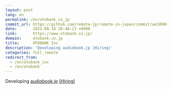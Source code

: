```yaml
---
layout: post
lang: en
permalink: /en/otobank_co_jp
commit_url: https://github.com/remote-jp/remote-in-japan/commit/ae1090611296ec0b47e0ae2a9bd61cd04d1875b2
date:       2022-08-18 20:48:13 +0900
link:       https://www.otobank.co.jp/
domain:     otobank.co.jp
title:      OTOBANK Inc.
description: 'Developing audiobook.jp (Hiring)'
categories: full_remote
redirect_from:
  - /en/otobank_inc
  - /en/otobank
---
```


<p>Developing <a href="https://audiobook.jp/">audiobook.jp</a> <a href="https://open.talentio.com/r/1/c/otobank/homes/1894">(Hiring)</a></p>
